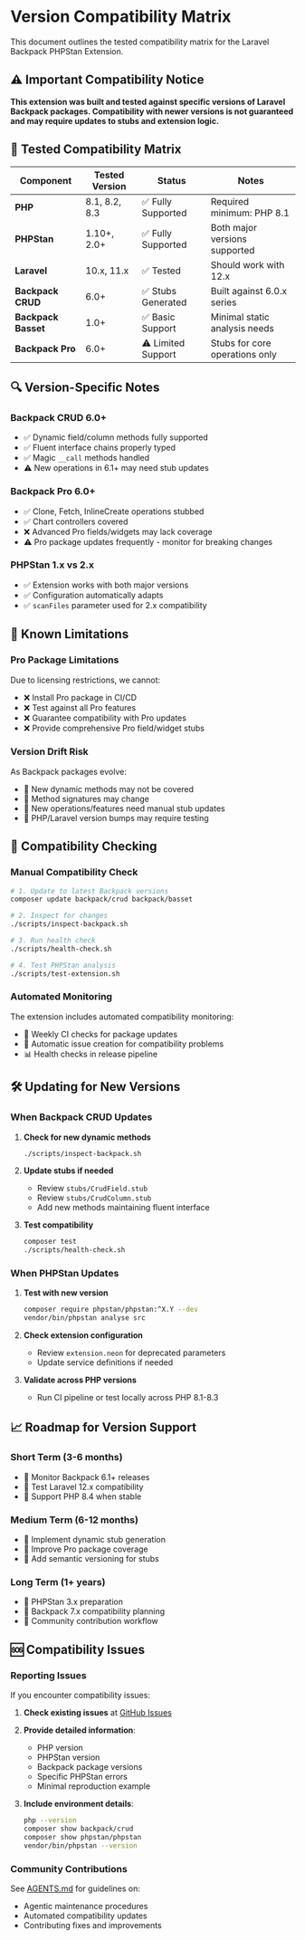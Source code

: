 # Version Compatibility Matrix

This document outlines the tested compatibility matrix for the Laravel Backpack PHPStan Extension.

## ⚠️ Important Compatibility Notice

**This extension was built and tested against specific versions of Laravel Backpack packages. Compatibility with newer versions is not guaranteed and may require updates to stubs and extension logic.**

## 🎯 Tested Compatibility Matrix

| Component | Tested Version | Status | Notes |
|-----------|---------------|--------|--------|
| **PHP** | 8.1, 8.2, 8.3 | ✅ Fully Supported | Required minimum: PHP 8.1 |
| **PHPStan** | 1.10+, 2.0+ | ✅ Fully Supported | Both major versions supported |
| **Laravel** | 10.x, 11.x | ✅ Tested | Should work with 12.x |
| **Backpack CRUD** | 6.0+ | ✅ Stubs Generated | Built against 6.0.x series |
| **Backpack Basset** | 1.0+ | ✅ Basic Support | Minimal static analysis needs |
| **Backpack Pro** | 6.0+ | ⚠️ Limited Support | Stubs for core operations only |

## 🔍 Version-Specific Notes

### Backpack CRUD 6.0+
- ✅ Dynamic field/column methods fully supported
- ✅ Fluent interface chains properly typed
- ✅ Magic `__call` methods handled
- ⚠️ New operations in 6.1+ may need stub updates

### Backpack Pro 6.0+
- ✅ Clone, Fetch, InlineCreate operations stubbed
- ✅ Chart controllers covered
- ❌ Advanced Pro fields/widgets may lack coverage
- ⚠️ Pro package updates frequently - monitor for breaking changes

### PHPStan 1.x vs 2.x
- ✅ Extension works with both major versions
- ✅ Configuration automatically adapts
- ✅ `scanFiles` parameter used for 2.x compatibility

## 🚨 Known Limitations

### Pro Package Limitations
Due to licensing restrictions, we cannot:
- ❌ Install Pro package in CI/CD
- ❌ Test against all Pro features
- ❌ Guarantee compatibility with Pro updates
- ❌ Provide comprehensive Pro field/widget stubs

### Version Drift Risk
As Backpack packages evolve:
- 🔄 New dynamic methods may not be covered
- 🔄 Method signatures may change
- 🔄 New operations/features need manual stub updates
- 🔄 PHP/Laravel version bumps may require testing

## 🔧 Compatibility Checking

### Manual Compatibility Check
```bash
# 1. Update to latest Backpack versions
composer update backpack/crud backpack/basset

# 2. Inspect for changes
./scripts/inspect-backpack.sh

# 3. Run health check
./scripts/health-check.sh

# 4. Test PHPStan analysis
./scripts/test-extension.sh
```

### Automated Monitoring
The extension includes automated compatibility monitoring:
- 📅 Weekly CI checks for package updates
- 🤖 Automatic issue creation for compatibility problems
- 📊 Health checks in release pipeline

## 🛠️ Updating for New Versions

### When Backpack CRUD Updates
1. **Check for new dynamic methods**
   ```bash
   ./scripts/inspect-backpack.sh
   ```

2. **Update stubs if needed**
   - Review `stubs/CrudField.stub`
   - Review `stubs/CrudColumn.stub`
   - Add new methods maintaining fluent interface

3. **Test compatibility**
   ```bash
   composer test
   ./scripts/health-check.sh
   ```

### When PHPStan Updates
1. **Test with new version**
   ```bash
   composer require phpstan/phpstan:^X.Y --dev
   vendor/bin/phpstan analyse src
   ```

2. **Check extension configuration**
   - Review `extension.neon` for deprecated parameters
   - Update service definitions if needed

3. **Validate across PHP versions**
   - Run CI pipeline or test locally across PHP 8.1-8.3

## 📈 Roadmap for Version Support

### Short Term (3-6 months)
- 🎯 Monitor Backpack 6.1+ releases
- 🎯 Test Laravel 12.x compatibility
- 🎯 Support PHP 8.4 when stable

### Medium Term (6-12 months)
- 🎯 Implement dynamic stub generation
- 🎯 Improve Pro package coverage
- 🎯 Add semantic versioning for stubs

### Long Term (1+ years)
- 🎯 PHPStan 3.x preparation
- 🎯 Backpack 7.x compatibility planning
- 🎯 Community contribution workflow

## 🆘 Compatibility Issues

### Reporting Issues
If you encounter compatibility issues:

1. **Check existing issues** at [GitHub Issues](https://github.com/aazbeltran/laravel-backpack-phpstan-extension/issues)

2. **Provide detailed information**:
   - PHP version
   - PHPStan version
   - Backpack package versions
   - Specific PHPStan errors
   - Minimal reproduction example

3. **Include environment details**:
   ```bash
   php --version
   composer show backpack/crud
   composer show phpstan/phpstan
   vendor/bin/phpstan --version
   ```

### Community Contributions
See [AGENTS.md](AGENTS.md) for guidelines on:
- Agentic maintenance procedures
- Automated compatibility updates
- Contributing fixes and improvements
